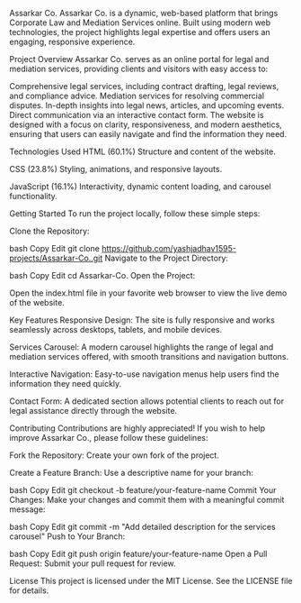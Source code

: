 Assarkar Co.
Assarkar Co. is a dynamic, web-based platform that brings Corporate Law and Mediation Services online. Built using modern web technologies, the project highlights legal expertise and offers users an engaging, responsive experience.

Project Overview
Assarkar Co. serves as an online portal for legal and mediation services, providing clients and visitors with easy access to:

Comprehensive legal services, including contract drafting, legal reviews, and compliance advice.
Mediation services for resolving commercial disputes.
In-depth insights into legal news, articles, and upcoming events.
Direct communication via an interactive contact form.
The website is designed with a focus on clarity, responsiveness, and modern aesthetics, ensuring that users can easily navigate and find the information they need.

Technologies Used
HTML (60.1%)
Structure and content of the website.

CSS (23.8%)
Styling, animations, and responsive layouts.

JavaScript (16.1%)
Interactivity, dynamic content loading, and carousel functionality.

Getting Started
To run the project locally, follow these simple steps:

Clone the Repository:

bash
Copy
Edit
git clone https://github.com/yashjadhav1595-projects/Assarkar-Co..git
Navigate to the Project Directory:

bash
Copy
Edit
cd Assarkar-Co.
Open the Project:

Open the index.html file in your favorite web browser to view the live demo of the website.

Key Features
Responsive Design:
The site is fully responsive and works seamlessly across desktops, tablets, and mobile devices.

Services Carousel:
A modern carousel highlights the range of legal and mediation services offered, with smooth transitions and navigation buttons.

Interactive Navigation:
Easy-to-use navigation menus help users find the information they need quickly.

Contact Form:
A dedicated section allows potential clients to reach out for legal assistance directly through the website.

Contributing
Contributions are highly appreciated! If you wish to help improve Assarkar Co., please follow these guidelines:

Fork the Repository:
Create your own fork of the project.

Create a Feature Branch:
Use a descriptive name for your branch:

bash
Copy
Edit
git checkout -b feature/your-feature-name
Commit Your Changes:
Make your changes and commit them with a meaningful commit message:

bash
Copy
Edit
git commit -m "Add detailed description for the services carousel"
Push to Your Branch:

bash
Copy
Edit
git push origin feature/your-feature-name
Open a Pull Request:
Submit your pull request for review.

License
This project is licensed under the MIT License. See the LICENSE file for details.
